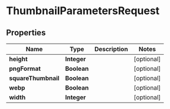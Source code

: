 
# ThumbnailParametersRequest

## Properties
Name | Type | Description | Notes
------------ | ------------- | ------------- | -------------
**height** | **Integer** |  |  [optional]
**pngFormat** | **Boolean** |  |  [optional]
**squareThumbnail** | **Boolean** |  |  [optional]
**webp** | **Boolean** |  |  [optional]
**width** | **Integer** |  |  [optional]



